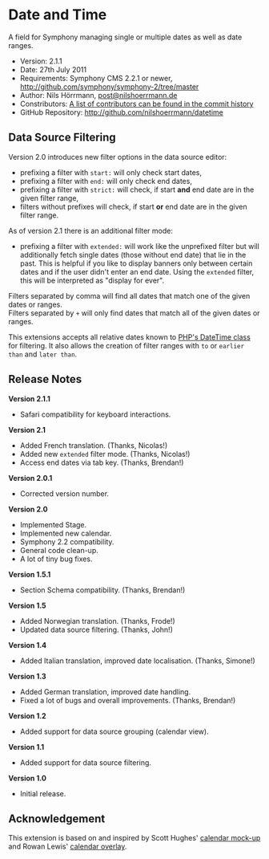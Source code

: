 # Date and Time

A field for Symphony managing single or multiple dates as well as date ranges.

- Version: 2.1.1
- Date: 27th July 2011
- Requirements: Symphony CMS 2.2.1 or newer, <http://github.com/symphony/symphony-2/tree/master>
- Author: Nils Hörrmann, post@nilshoerrmann.de
- Constributors: [A list of contributors can be found in the commit history](http://github.com/nilshoerrmann/datetime/commits/master)
- GitHub Repository: <http://github.com/nilshoerrmann/datetime>

## Data Source Filtering

Version 2.0 introduces new filter options in the data source editor:

- prefixing a filter with `start:` will only check start dates,
- prefixing a filter with `end:` will only check end dates,
- prefixing a filter with `strict:` will check, if start **and** end date are in the given filter range,
- filters without prefixes will check, if start **or** end date are in the given filter range.

As of version 2.1 there is an additional filter mode:

- prefixing a filter with `extended:` will work like the unprefixed filter but will additionally fetch single dates (those without end date) that lie in the past. This is helpful if you like to display banners only between certain dates and if the user didn't enter an end date. Using the `extended` filter, this will be interpreted as "display for ever".

Filters separated by comma will find all dates that match one of the given dates or ranges.  
Filters separated by `+` will only find dates that match all of the given dates or ranges.

This extensions accepts all relative dates known to [PHP's DateTime class](http://www.php.net/manual/en/datetime.formats.php) for filtering. It also allows the creation of filter ranges with `to` or `earlier than` and `later than`.

## Release Notes

**Version 2.1.1**

- Safari compatibility for keyboard interactions.

**Version 2.1**

- Added French translation. (Thanks, Nicolas!)
- Added new `extended` filter mode. (Thanks, Nicolas!)
- Access end dates via tab key. (Thanks, Brendan!)

**Version 2.0.1**

- Corrected version number.

**Version 2.0**

- Implemented Stage.
- Implemented new calendar.
- Symphony 2.2 compatibility.
- General code clean-up.
- A lot of tiny bug fixes.

**Version 1.5.1**

- Section Schema compatibility. (Thanks, Brendan!)

**Version 1.5**

- Added Norwegian translation. (Thanks, Frode!)
- Updated data source filtering. (Thanks, John!)

**Version 1.4**

- Added Italian translation, improved date localisation. (Thanks, Simone!)

**Version 1.3**

- Added German translation, improved date handling.
- Fixed a lot of bugs and overall improvements. (Thanks, Brendan!)

**Version 1.2**

- Added support for data source grouping (calendar view).

**Version 1.1**

- Added support for data source filtering.

**Version 1.0**

- Initial release.

## Acknowledgement

This extension is based on and inspired by Scott Hughes' [calendar mock-up](http://symphony-cms.com/community/discussions/103/) and Rowan Lewis' [calendar overlay](http://github.com/rowan-lewis/calendaroverlay/).
